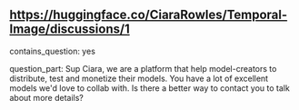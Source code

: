 ## https://huggingface.co/CiaraRowles/Temporal-Image/discussions/1

contains_question: yes

question_part: Sup Ciara, we are a platform that help model-creators to distribute, test and monetize their models. You have a lot of excellent models we'd love to collab with. Is there a better way to contact you to talk about more details?
